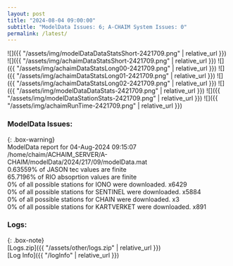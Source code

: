 ```yaml
---
layout: post
title: "2024-08-04 09:00:00"
subtitle: "ModelData Issues: 6; A-CHAIM System Issues: 0"
permalink: /latest/
---
```


![]({{ "/assets/img/modelDataDataStatsShort-2421709.png" | relative_url }})
![]({{ "/assets/img/achaimDataStatsShort-2421709.png" | relative_url }})
![]({{ "/assets/img/achaimDataStatsLong00-2421709.png" | relative_url }})
![]({{ "/assets/img/achaimDataStatsLong01-2421709.png" | relative_url }})
![]({{ "/assets/img/achaimDataStatsLong02-2421709.png" | relative_url }})
![]({{ "/assets/img/modelDataDataStats-2421709.png" | relative_url }})
![]({{ "/assets/img/modelDataStationStats-2421709.png" | relative_url }})
![]({{ "/assets/img/achaimRunTime-2421709.png" | relative_url }})


### ModelData Issues:  
  
{: .box-warning}  
 ModelData report for 04-Aug-2024 09:15:07   
 /home/chaim/ACHAIM_SERVER/A-CHAIM/modelData/2024/217/09/modelData.mat   
 0.63559% of JASON tec values are finite   
 65.7196% of RIO absoprtion values are finite   
 0% of all possible stations for IONO were downloaded. x6429   
 0% of all possible stations for SENTINEL were downloaded. x5884   
 0% of all possible stations for CHAIN were downloaded. x3   
 0% of all possible stations for KARTVERKET were downloaded. x891   
  


### Logs:  
  
{: .box-note}  
[Logs.zip]({{ "/assets/other/logs.zip" | relative_url }})  
[Log Info]({{ "/logInfo" | relative_url }})  
